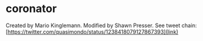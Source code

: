 # coronator

Created by Mario Kinglemann. Modified by Shawn Presser. See tweet chain: [https://twitter.com/quasimondo/status/1238418079127867393](link)


